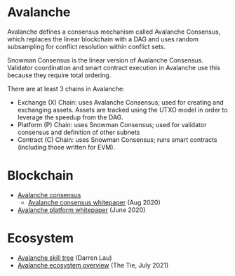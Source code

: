 Avalanche
===========

Avalanche defines a consensus mechanism called Avalanche Consensus, which replaces the linear blockchain with a DAG
and uses random subsampling for conflict resolution within conflict sets.

Snowman Consensus is the linear version of Avalanche Consensus.  Validator coordination and smart contract execution in Avalanche use this because they require total ordering.

There are at least 3 chains in Avalanche:
* Exchange (X) Chain: uses Avalanche Consensus; used for creating and exchanging assets.  Assets are tracked using the UTXO model in order to leverage the speedup from the DAG.
* Platform (P) Chain: uses Snowman Consensus; used for validator consensus and definition of other subnets
* Contract (C) Chain: uses Snowman Consensus; runs smart contracts (including those written for EVM).


# Blockchain
* [Avalanche consensus](https://docs.avax.network/learn/platform-overview/avalanche-consensus/)
  * [Avalanche consensus whitepaper](https://assets.website-files.com/5d80307810123f5ffbb34d6e/6009805681b416f34dcae012_Avalanche%20Consensus%20Whitepaper.pdf) (Aug 2020)
* [Avalanche platform whitepaper](https://assets.website-files.com/5d80307810123f5ffbb34d6e/6008d7bbf8b10d1eb01e7e16_Avalanche%20Platform%20Whitepaper.pdf) (June 2020)


# Ecosystem
* [Avalanche skill tree](https://twitter.com/Darrenlautf/status/1428565212605546499) (Darren Lau)
* [Avalanche ecosystem overview](https://research.thetie.io/avalanche-ecosystem/) (The Tie, July 2021)
